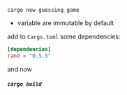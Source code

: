 
`cargo new guessing_game`

- variable are immutable by default

add to `Cargo.toml` some dependencies:
```toml
[dependencies]
rand = "0.5.5"
```
and now 
##### `cargo build`






